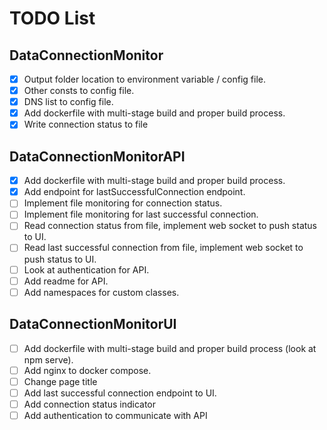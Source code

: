 # TODO List

## DataConnectionMonitor

- [x] Output folder location to environment variable / config file.
- [x] Other consts to config file.
- [x] DNS list to config file.
- [x] Add dockerfile with multi-stage build and proper build process.
- [x] Write connection status to file

## DataConnectionMonitorAPI

- [x] Add dockerfile with multi-stage build and proper build process.
- [x] Add endpoint for lastSuccessfulConnection endpoint.
- [ ] Implement file monitoring for connection status.
- [ ] Implement file monitoring for last successful connection.
- [ ] Read connection status from file, implement web socket to push status to UI.
- [ ] Read last successful connection from file, implement web socket to push status to UI.
- [ ] Look at authentication for API.
- [ ] Add readme for API.
- [ ] Add namespaces for custom classes.

## DataConnectionMonitorUI

- [ ] Add dockerfile with multi-stage build and proper build process (look at npm serve).
- [ ] Add nginx to docker compose.
- [ ] Change page title
- [ ] Add last successful connection endpoint to UI.
- [ ] Add connection status indicator
- [ ] Add authentication to communicate with API